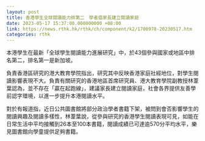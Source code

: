 ```yaml
---
layout: post
title: 香港學生全球閱讀能力排第二　學者倡家長建立閱讀家庭
date: 2023-05-17 15:37:08.000000000 +08:00
link: https://news.rthk.hk/rthk/ch/component/k2/1700978-20230517.htm
categories: rthk
---
```


本港學生在最新「全球學生閱讀能力進展研究」中，於43個參與國家或地區中排名第二，排名第一是新加坡。

負責香港區研究的港大教育學院指出，研究其中反映香港家庭社經地位，對學生閱讀影響表現不大。負責有關研究的香港地區首席研究員、港大教育學院副教授林葦葉認為，並不存在「贏在起跑線」，建議家長建立閱讀家庭，社會各界提供友善學前認字環境，以進一步提升本港閱讀水平。

對於有報道指，近日公共圖書館將部分政治學者書籍下架，被問到會否影響學生的閱讀興趣及閱讀多樣性，林葦葉說，從參與研究的香港學生閱讀表現可見，如能在日常生活中平均接觸到26本至100本書籍，閱讀成績已可達逾570分平均水平，樂見圖書館向學童提供足夠書籍。
